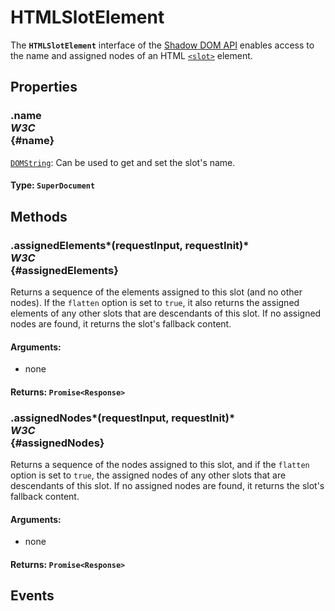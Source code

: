 # HTMLSlotElement

<div class='overview'>The <strong><code>HTMLSlotElement</code></strong> interface of the <a href="/en-US/docs/Web/Web_Components/Shadow_DOM">Shadow DOM API</a> enables access to the name and assigned nodes of an HTML <a href="/en-US/docs/Web/HTML/Element/slot" title="The HTML <slot> element—part of the Web Components technology suite—is a placeholder inside a web component that you can fill with your own markup, which lets you create separate DOM trees and present them together."><code>&lt;slot&gt;</code></a> element.</div>

## Properties

### .name <div class="specs"><i>W3C</i></div> {#name}

<a href="/en-US/docs/Web/API/DOMString" title="DOMString is a UTF-16 String. As JavaScript already uses such strings, DOMString is mapped directly to a String."><code>DOMString</code></a>: Can be used to get and set the slot's name.

#### **Type**: `SuperDocument`

## Methods

### .assignedElements*(requestInput, requestInit)* <div class="specs"><i>W3C</i></div> {#assignedElements}

Returns a sequence of the elements assigned to this slot (and no other nodes). If the <code>flatten</code> option is set to <code>true</code>, it also returns the assigned elements of any other slots that are descendants of this slot. If no assigned nodes are found, it returns the slot's fallback content.

#### **Arguments**:


 - none

#### **Returns**: `Promise<Response>`

### .assignedNodes*(requestInput, requestInit)* <div class="specs"><i>W3C</i></div> {#assignedNodes}

Returns a sequence of the nodes assigned to this slot, and if the <code>flatten</code> option is set to <code>true</code>, the assigned nodes of any other slots that are descendants of this slot. If no assigned nodes are found, it returns the slot's fallback content.

#### **Arguments**:


 - none

#### **Returns**: `Promise<Response>`

## Events
